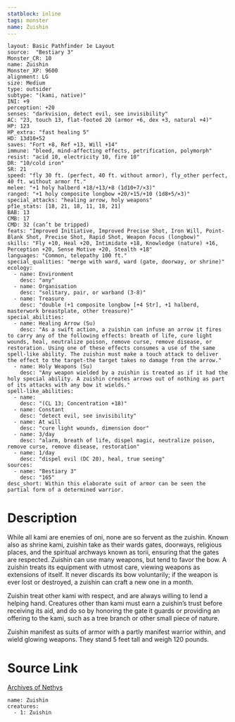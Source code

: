 ```yaml
---
statblock: inline
tags: monster
name: Zuishin
---
```

```statblock
layout: Basic Pathfinder 1e Layout
source:  "Bestiary 3"
Monster_CR: 10
name: Zuishin
Monster_XP: 9600
alignment: LG
size: Medium
type: outsider
subtype: "(kami, native)"
INI: +9
perception: +20
senses: "darkvision, detect evil, see invisibility"
AC: "23, touch 13, flat-footed 20 (armor +6, dex +3, natural +4)"
HP: 123
HP_extra: "fast healing 5"
HD: 13d10+52
saves: "Fort +8, Ref +13, Will +14"
immune: "bleed, mind-affecting effects, petrification, polymorph"
resist: "acid 10, electricity 10, fire 10"
DR: "10/cold iron"
SR: 21
speed: "fly 30 ft. (perfect, 40 ft. without armor), fly_other perfect, 40 ft. without armor ft."
melee: "+1 holy halberd +18/+13/+8 (1d10+7/×3)"
ranged: "+1 holy composite longbow +20/+15/+10 (1d8+5/×3)"
special_attacks: "healing arrow, holy weapons"
pf1e_stats: [18, 21, 18, 11, 18, 21]
BAB: 13
CMB: 17
CMD: 32 (can’t be tripped)
feats: "Improved Initiative, Improved Precise Shot, Iron Will, Point-Blank Shot, Precise Shot, Rapid Shot, Weapon Focus (longbow)"
skills: "Fly +10, Heal +20, Intimidate +18, Knowledge (nature) +16, Perception +20, Sense Motive +20, Stealth +18"
languages: "Common, telepathy 100 ft."
special_qualities: "merge with ward, ward (gate, doorway, or shrine)"
ecology:
  - name: Environment
    desc: "any"
  - name: Organisation
    desc: "solitary, pair, or warband (3-8)"
  - name: Treasure
    desc: "double (+1 composite longbow [+4 Str], +1 halberd, masterwork breastplate, other treasure)"
special_abilities:
  - name: Healing Arrow (Su)
    desc: "As a swift action, a zuishin can infuse an arrow it fires to carry any of the following effects: breath of life, cure light wounds, heal, neutralize poison, remove curse, remove disease, or restoration. Using one of these effects consumes a use of the same spell-like ability. The zuishin must make a touch attack to deliver the effect to the target-the target takes no damage from the arrow."
  - name: Holy Weapons (Su)
    desc: "Any weapon wielded by a zuishin is treated as if it had the holy special ability. A zuishin creates arrows out of nothing as part of its attacks with any bow it wields."
spell-like_abilities:
  - name:
    desc: "(CL 13; Concentration +18)"
  - name: Constant
    desc: "detect evil, see invisibility"
  - name: At will
    desc: "cure light wounds, dimension door"
  - name: 3/day
    desc: "alarm, breath of life, dispel magic, neutralize poison, remove curse, remove disease, restoration"
  - name: 1/day
    desc: "dispel evil (DC 20), heal, true seeing"
sources:
  - name: "Bestiary 3"
    desc: "165"
desc_short: Within this elaborate suit of armor can be seen the partial form of a determined warrior.
```
# Description
While all kami are enemies of oni, none are so fervent as the zuishin. Known also as shrine kami, zuishin take as their wards gates, doorways, religious places, and the spiritual archways known as torii, ensuring that the gates are respected. Zuishin can use many weapons, but tend to favor the bow. A zuishin treats its equipment with utmost care, viewing weapons as extensions of itself. It never discards its bow voluntarily; if the weapon is ever lost or destroyed, a zuishin can craft a new one in a month.

Zuishin treat other kami with respect, and are always willing to lend a helping hand. Creatures other than kami must earn a zuishin’s trust before receiving its aid, and do so by honoring the gate it guards or providing an offering to the kami, such as a tree branch or other small piece of nature.

Zuishin manifest as suits of armor with a partly manifest warrior within, and wield glowing weapons. They stand 5 feet tall and weigh 120 pounds.
# Source Link
[Archives of Nethys](https://aonprd.com/MonsterDisplay.aspx?ItemName=Zuishin)
```encounter-table
name: Zuishin
creatures:
  - 1: Zuishin
```
